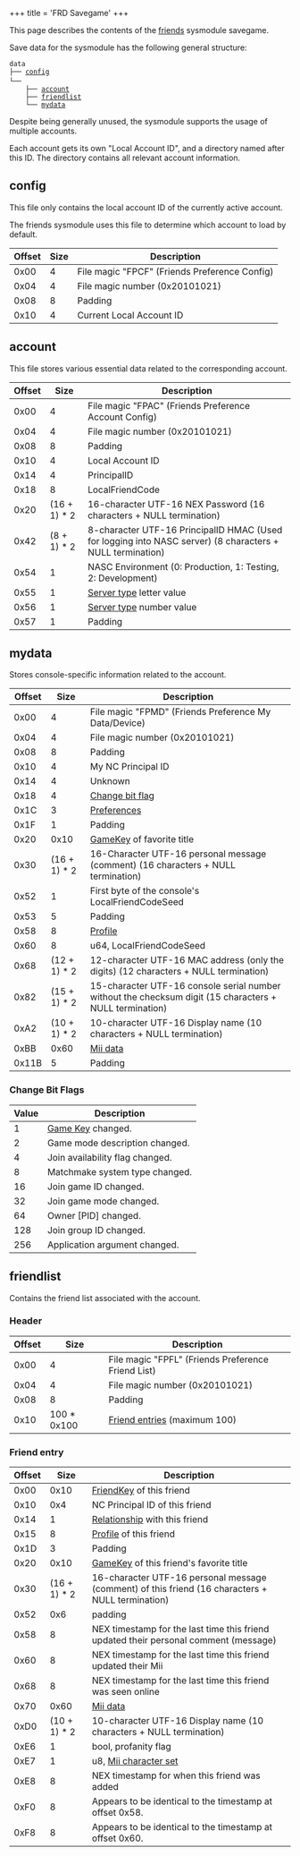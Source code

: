 +++
title = 'FRD Savegame'
+++

This page describes the contents of the [friends](Friend_Services "wikilink") sysmodule savegame.

Save data for the sysmodule has the following general structure:

`data`  
`├── `[`config`](FRD_Savegame#config "wikilink")  
`└── `<Local Account ID>  
`    ├── `[`account`](FRD_Savegame#account "wikilink")  
`    ├── `[`friendlist`](FRD_Savegame#friendlist "wikilink")  
`    └── `[`mydata`](FRD_Savegame#mydata "wikilink")

Despite being generally unused, the sysmodule supports the usage of multiple accounts.

Each account gets its own "Local Account ID", and a directory named after this ID. The directory contains all relevant account information.

## config

This file only contains the local account ID of the currently active account.

The friends sysmodule uses this file to determine which account to load by default.

| Offset | Size | Description                                   |
|--------|------|-----------------------------------------------|
| 0x00   | 4    | File magic "FPCF" (Friends Preference Config) |
| 0x04   | 4    | File magic number (0x20101021)                |
| 0x08   | 8    | Padding                                       |
| 0x10   | 4    | Current Local Account ID                      |

## account

This file stores various essential data related to the corresponding account.

| Offset | Size          | Description                                                                                               |
|--------|---------------|-----------------------------------------------------------------------------------------------------------|
| 0x00   | 4             | File magic "FPAC" (Friends Preference Account Config)                                                     |
| 0x04   | 4             | File magic number (0x20101021)                                                                            |
| 0x08   | 8             | Padding                                                                                                   |
| 0x10   | 4             | Local Account ID                                                                                          |
| 0x14   | 4             | PrincipalID                                                                                               |
| 0x18   | 8             | LocalFriendCode                                                                                           |
| 0x20   | (16 + 1) \* 2 | 16-character UTF-16 NEX Password (16 characters + NULL termination)                                       |
| 0x42   | (8 + 1) \* 2  | 8-character UTF-16 PrincipalID HMAC (Used for logging into NASC server) (8 characters + NULL termination) |
| 0x54   | 1             | NASC Environment (0: Production, 1: Testing, 2: Development)                                              |
| 0x55   | 1             | [Server type](Friend_Services#server_types "wikilink") letter value                                       |
| 0x56   | 1             | [Server type](Friend_Services#server_types "wikilink") number value                                       |
| 0x57   | 1             | Padding                                                                                                   |

## mydata

Stores console-specific information related to the account.

| Offset | Size          | Description                                                                                             |
|--------|---------------|---------------------------------------------------------------------------------------------------------|
| 0x00   | 4             | File magic "FPMD" (Friends Preference My Data/Device)                                                   |
| 0x04   | 4             | File magic number (0x20101021)                                                                          |
| 0x08   | 8             | Padding                                                                                                 |
| 0x10   | 4             | My NC Principal ID                                                                                      |
| 0x14   | 4             | Unknown                                                                                                 |
| 0x18   | 4             | [Change bit flag](FRD_Savegame#change_bit_flags "wikilink")                                             |
| 0x1C   | 3             | [Preferences](Friend_Services#preference "wikilink")                                                    |
| 0x1F   | 1             | Padding                                                                                                 |
| 0x20   | 0x10          | [GameKey](Friend_Services#gamekey "wikilink") of favorite title                                         |
| 0x30   | (16 + 1) \* 2 | 16-Character UTF-16 personal message (comment) (16 characters + NULL termination)                       |
| 0x52   | 1             | First byte of the console's LocalFriendCodeSeed                                                         |
| 0x53   | 5             | Padding                                                                                                 |
| 0x58   | 8             | [Profile](Friend_Services#profile "wikilink")                                                           |
| 0x60   | 8             | u64, LocalFriendCodeSeed                                                                                |
| 0x68   | (12 + 1) \* 2 | 12-character UTF-16 MAC address (only the digits) (12 characters + NULL termination)                    |
| 0x82   | (15 + 1) \* 2 | 15-character UTF-16 console serial number without the checksum digit (15 characters + NULL termination) |
| 0xA2   | (10 + 1) \* 2 | 10-character UTF-16 Display name (10 characters + NULL termination)                                     |
| 0xBB   | 0x60          | [Mii data](Friend_Services#mii_data "wikilink")                                                         |
| 0x11B  | 5             | Padding                                                                                                 |

### Change Bit Flags

| Value | Description                                             |
|-------|---------------------------------------------------------|
| 1     | [Game Key](Friend_Services#gamekey "wikilink") changed. |
| 2     | Game mode description changed.                          |
| 4     | Join availability flag changed.                         |
| 8     | Matchmake system type changed.                          |
| 16    | Join game ID changed.                                   |
| 32    | Join game mode changed.                                 |
| 64    | Owner \[PID\] changed.                                  |
| 128   | Join group ID changed.                                  |
| 256   | Application argument changed.                           |

## friendlist

Contains the friend list associated with the account.

### Header

| Offset | Size         | Description                                                          |
|--------|--------------|----------------------------------------------------------------------|
| 0x00   | 4            | File magic "FPFL" (Friends Preference Friend List)                   |
| 0x04   | 4            | File magic number (0x20101021)                                       |
| 0x08   | 8            | Padding                                                              |
| 0x10   | 100 \* 0x100 | [Friend entries](FRD_Savegame#friend_entry "wikilink") (maximum 100) |

### Friend entry

| Offset | Size          | Description                                                                                      |
|--------|---------------|--------------------------------------------------------------------------------------------------|
| 0x00   | 0x10          | [FriendKey](Friend_Services#friendkey "wikilink") of this friend                                 |
| 0x10   | 0x4           | NC Principal ID of this friend                                                                   |
| 0x14   | 1             | [Relationship](Friend_Services#relationship_types "wikilink") with this friend                   |
| 0x15   | 8             | [Profile](Friend_Services#profile "wikilink") of this friend                                     |
| 0x1D   | 3             | Padding                                                                                          |
| 0x20   | 0x10          | [GameKey](Friend_Services#gamekey "wikilink") of this friend's favorite title                    |
| 0x30   | (16 + 1) \* 2 | 16-character UTF-16 personal message (comment) of this friend (16 characters + NULL termination) |
| 0x52   | 0x6           | padding                                                                                          |
| 0x58   | 8             | NEX timestamp for the last time this friend updated their personal comment (message)             |
| 0x60   | 8             | NEX timestamp for the last time this friend updated their Mii                                    |
| 0x68   | 8             | NEX timestamp for the last time this friend was seen online                                      |
| 0x70   | 0x60          | [Mii data](Friend_Services#mii_data "wikilink")                                                  |
| 0xD0   | (10 + 1) \* 2 | 10-character UTF-16 Display name (10 characters + NULL termination)                              |
| 0xE6   | 1             | bool, profanity flag                                                                             |
| 0xE7   | 1             | u8, [Mii character set](Mii#mii_format "wikilink")                                               |
| 0xE8   | 8             | NEX timestamp for when this friend was added                                                     |
| 0xF0   | 8             | Appears to be identical to the timestamp at offset 0x58.                                         |
| 0xF8   | 8             | Appears to be identical to the timestamp at offset 0x60.                                         |
